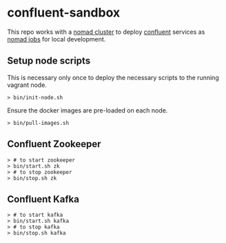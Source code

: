 # confluent-sandbox

This repo works with a [nomad cluster][17a16315] to deploy
[confluent][b9e4299d] services as [nomad jobs][501db49e] for local
development.

  [b9e4299d]: http://confluent.io "Confluent website"
  [501db49e]: https://www.nomadproject.io/ "Nomad Project"
  [17a16315]: https://github.com/neoword/nomad-sandbox "Nomad Sandbox"

## Setup node scripts

This is necessary only once to deploy the necessary scripts to the
running vagrant node.

```
> bin/init-node.sh
```

Ensure the docker images are pre-loaded on each node.

```
> bin/pull-images.sh
```

## Confluent Zookeeper

```
> # to start zookeeper
> bin/start.sh zk
> # to stop zookeeper
> bin/stop.sh zk
```

## Confluent Kafka

```
> # to start kafka
> bin/start.sh kafka
> # to stop kafka
> bin/stop.sh kafka
```
